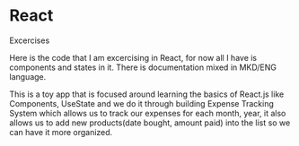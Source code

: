 # React
 Excercises

Here is the code that I am excercising in React, for now all I have is components and states in it. There is documentation mixed in MKD/ENG language.

This is a toy app that is focused around learning the basics of React.js like Components, UseState and we do it through building Expense Tracking System which allows us to track our expenses for each month, year, it also allows us to add new products(date bought, amount paid) into the list so we can have it more organized.
